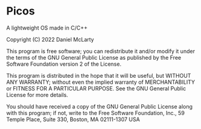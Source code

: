 # Picos
A lightweight OS made in C/C++

Copyright (C) 2022 Daniel McLarty

This program is free software; you can redistribute it and/or modify it under the terms of the GNU General Public License as published by the Free Software Foundation version 2 of the License.

This program is distributed in the hope that it will be useful, but WITHOUT ANY WARRANTY; without even the implied warranty of MERCHANTABILITY or FITNESS FOR A PARTICULAR PURPOSE. See the GNU General Public License for more details.

You should have received a copy of the GNU General Public License along with this program; if not, write to the Free Software Foundation, Inc., 59 Temple Place, Suite 330, Boston, MA 02111-1307 USA
